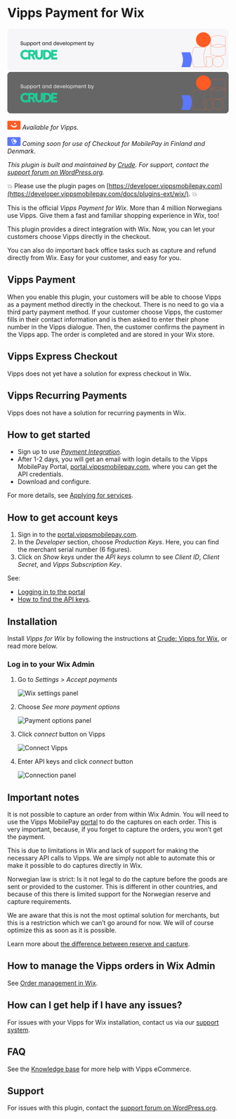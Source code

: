 <!-- START_METADATA
---
title: Vipps for Wix plugin
sidebar_position: 1
description: Provide Vipps payments for Wix.
pagination_next: null
pagination_prev: null
---
END_METADATA -->

# Vipps Payment for Wix

![Support and development by Crude ](./docs/images/crude.svg#gh-light-mode-only)![Support and development by Crude](./docs/images/crude_dark.svg#gh-dark-mode-only)

![null](./docs/images/vipps.png) *Available for Vipps.*

![null](./docs/images/mp.png) *Coming soon for use of Checkout for MobilePay in Finland and Denmark.*

*This plugin is built and maintained by [Crude](https://crude.no/).
For support, contact the [support forum on WordPress.org](https://wordpress.org/support/plugin/woo-vipps).*

<!-- START_COMMENT -->
💥 Please use the plugin pages on [https://developer.vippsmobilepay.com](https://developer.vippsmobilepay.com/docs/plugins-ext/wix/). 💥
<!-- END_COMMENT -->

This is the official *Vipps Payment for Wix*. More than 4 million Norwegians use Vipps. Give them a fast and familiar shopping experience in Wix, too!

This plugin provides a direct integration with Wix. Now, you can let your customers choose Vipps directly in the checkout.

You can also do important back office tasks such as capture and refund directly from Wix. Easy for your customer, and easy for you.

## Vipps Payment

When you enable this plugin, your customers will be able to choose Vipps as a payment method directly in the checkout. There is no need to go via a third party payment method. If your customer choose Vipps, the customer fills in their contact information and is then asked to enter their phone number in the Vipps dialogue. Then, the customer confirms the payment in the Vipps app. The order is completed and are stored in your Wix store.

## Vipps Express Checkout

Vipps does not yet have a solution for express checkout in Wix.

## Vipps Recurring Payments

Vipps does not have a solution for recurring payments in Wix.

## How to get started

- Sign up to use [*Payment Integration*](https://vippsmobilepay.com/online/payment-integration).
- After 1-2 days, you will get an email with login details to the Vipps MobilePay Portal, [portal.vippsmobilepay.com](https://portal.vippsmobilepay.com/), where you can get the API credentials.
- Download and configure.

For more details, see [Applying for services](https://developer.vippsmobilepay.com/docs/knowledge-base/applying-for-services/).

## How to get account keys

1. Sign in to the [portal.vippsmobilepay.com](https://portal.vippsmobilepay.com/).
2. In the *Developer* section, choose *Production Keys*. Here, you can find the merchant serial number (6 figures).
3. Click on *Show keys* under the *API keys* column to see *Client ID*, *Client Secret*, and *Vipps Subscription Key*.

See:

- [Logging in to the portal](https://developer.vippsmobilepay.com/docs/knowledge-base/portal)
- [How to find the API keys](https://developer.vippsmobilepay.com/docs/knowledge-base/portal#how-to-find-the-api-keys).

## Installation

Install *Vipps for Wix* by following the instructions at [Crude: Vipps for Wix](https://crude.no/vipps-for-wix/), or read more below.

### Log in to your Wix Admin

1. Go to *Settings* > *Accept payments*

   ![Wix settings panel](https://user-images.githubusercontent.com/61109180/132360200-30587852-ebab-443b-94d1-ac01606301c0.png)

1. Choose *See more payment options*

   ![Payment options panel](https://user-images.githubusercontent.com/61109180/132362154-4246aaed-995e-41f9-8ba0-2bb142f66794.png)

1. Click *connect* button on Vipps

   ![Connect Vipps](https://user-images.githubusercontent.com/61109180/132362264-f25a9a7d-b4ba-4339-862f-4c260743bc69.png)

1. Enter API keys and click *connect* button

   ![Connection panel](https://user-images.githubusercontent.com/61109180/132362356-7900361e-ca7f-4092-9a9e-784e8afe7fcb.png)

## Important notes

It is not possible to capture an order from within Wix Admin. You will need to use the Vipps MobilePay [portal](https://portal.vippsmobilepay.com) to do the captures on each order. This is very important, because, if you forget to capture the orders, you won’t get the payment.

This is due to limitations in Wix and lack of support for making the necessary API calls to Vipps. We are simply not able to automate this or make it possible to do captures directly in Wix.

Norwegian law is strict: Is it not legal to do the capture before the goods are sent or provided to the customer. This is different in other countries, and because of this there is limited support for the Norwegian reserve and capture requirements.

We are aware that this is not the most optimal solution for merchants, but this is a restriction which we can’t go around for now. We will of course optimize this as soon as it is possible.

Learn more about [the difference between reserve and capture](https://developer.vippsmobilepay.com/docs/knowledge-base/reserve-and-capture/#what-is-the-difference-between-reserve-capture-and-direct-capture).

## How to manage the Vipps orders in Wix Admin

See [Order management in Wix](order-management.md).

## How can I get help if I have any issues?

For issues with your Vipps for Wix installation, contact us via our [support system](https://crude.no/vipps-wix-support/).

## FAQ

See the [Knowledge base](https://developer.vippsmobilepay.com/docs/knowledge-base/) for more help with Vipps eCommerce.

## Support

For issues with this plugin,
contact the [support forum on WordPress.org](https://wordpress.org/support/plugin/woo-vipps).

